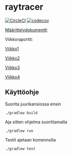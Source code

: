 # raytracer

[![CircleCI](https://circleci.com/gh/r0bert1/raytracer.svg?style=svg)](https://circleci.com/gh/r0bert1/raytracer)
[![codecov](https://codecov.io/gh/r0bert1/raytracer/branch/master/graph/badge.svg)](https://codecov.io/gh/r0bert1/raytracer)

[Määrittelydokumentti](https://github.com/r0bert1/raytracer/blob/master/docs/maarittelydokumentti.md)

Viikkoraportit:

[Viikko1](https://github.com/r0bert1/raytracer/blob/master/docs/viikkoraportti1.md)

[Viikko2](https://github.com/r0bert1/raytracer/blob/master/docs/viikkoraportti2.md)

[Viikko3](https://github.com/r0bert1/raytracer/blob/master/docs/viikkoraportti3.md)

[Viikko4](https://github.com/r0bert1/raytracer/blob/master/docs/viikkoraportti4.md)

## Käyttöohje

Suorita juurikansiossa ensin

```
./gradlew build
```

Aja sitten ohjelma suorittamalla

```
./gradlew run
```

Testit ajetaan komennolla

```
./gradlew test
```
